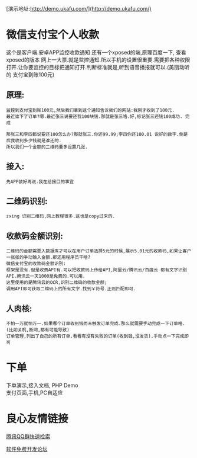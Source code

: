 [演示地址:http://demo.ukafu.com/](http://demo.ukafu.com/)

  

# 微信支付宝个人收款
 这个是客户端.安卓APP监控收款通知
 还有一个xposed的端,原理百度一下, 查看xposed的版本 
 网上一大票.就是监控通知.所以手机的设置很重要.需要把各种权限打开.让你要监控的目标把通知打开.判断标准就是,听到语音播报就可以.(美丽动听的 支付宝到账100元)
## 原理:	
	监控到支付宝到账100元,然后我们拿到这个通知告诉我们的网站:我刚才收到了100元.
	最近谁下了订单?嗯.最近张三说要还我100块钱.那就是张三咯.好,标记张三还钱100成功. 完成
	
	那张三和李四都说要还100怎么办?那就张三.你还99.99;李四你还100.01 说好的数字.倒是后我收到多少钱就是谁还的.
	所以我们一个金额的二维码要多设置几张.
## 接入:
	先APP装好再说.我在给接口的事宜
## 二维码识别:
	zxing 识别二维码,网上教程很多.这也是copy过来的.
	
## 收款码金额识别:
	二维码的金额需要入数据库才可以在用户订单选择5元的时候,展示5.01元的收款码,如果让客户一张张的手动输入金额.那还用程序员干啥?
	微信支付宝的收款码金额识别:
	框架是没有.但是收费API有.可以把收款码上传给API,阿里云/腾讯云/百度云 都有文字识别API.腾讯云一天1000是免费的.可以用.
	这里使用的是腾讯云的OCR,识别二维码的收款金额;
	调用API即可获取二维码上的所有文字.找到￥符号.正则匹配即可.
## 人肉核:
	不怕一万就怕万一.如果哪个订单收到钱而未触发订单完成.那么就需要手动完成一下订单咯.(比如关机,断网,都有可能导致)
	订单管理,列出了自己的所有订单.看看有没有失败的订单(收到钱,没发货).手动点一下完成即可
	
# 下单
   下单演示,接入文档, PHP Demo  
	支付页面,手机,PC自适应
	

 # 良心友情链接

[腾讯QQ群快速检索](http://u.720life.cn/s/8cf73f7c)

[软件免费开发论坛](http://u.720life.cn/s/bbb01dc0)